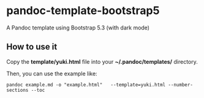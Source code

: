 # pandoc-template-bootstrap5
A Pandoc template using Bootstrap 5.3 (with dark mode)

## How to use it
Copy the **template/yuki.html** file into your **~/.pandoc/templates/** directory.

Then, you can use the example like:

```
pandoc example.md -o "example.html"   --template=yuki.html --number-sections --toc
```